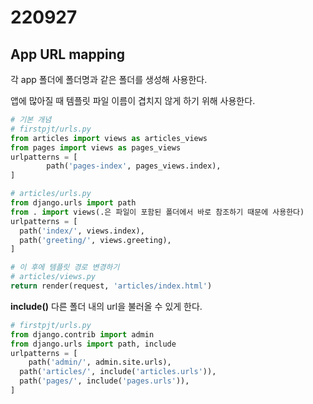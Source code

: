# 220927

## App URL mapping

각 app 폴더에 폴더명과 같은 폴더를 생성해 사용한다.

앱에 많아질 때 템플릿 파일 이름이 겹치지 않게 하기 위해 사용한다.

```python
# 기본 개념
# firstpjt/urls.py
from articles import views as articles_views 
from pages import views as pages_views
urlpatterns = [ 
		path('pages-index', pages_views.index), 
]
```

```python
# articles/urls.py
from django.urls import path 
from . import views(.은 파일이 포함된 폴더에서 바로 참조하기 때문에 사용한다)
urlpatterns = [
  path('index/', views.index), 
  path('greeting/', views.greeting),
]

# 이 후에 템플릿 경로 변경하기
# articles/views.py
return render(request, 'articles/index.html')
```

**include()** 다른 폴더 내의 url을 불러올 수 있게 한다.

```python
# firstpjt/urls.py
from django.contrib import admin
from django.urls import path, include
urlpatterns = [
	path('admin/', admin.site.urls), 
  path('articles/', include('articles.urls')), 
  path('pages/', include('pages.urls')),
]
```
